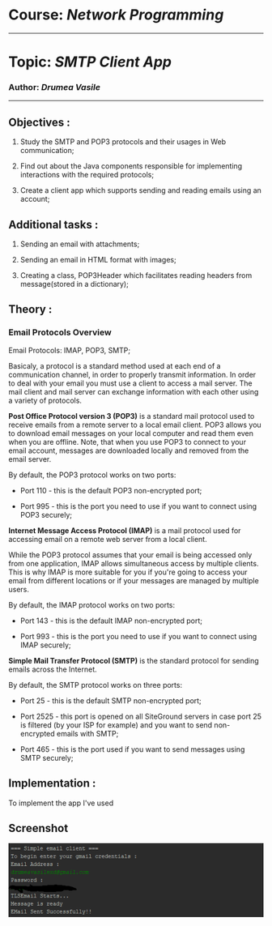 # Course: *Network Programming*
------
# Topic: *SMTP Client App*
### Author: *Drumea Vasile*
------
## Objectives :
1. Study the SMTP and POP3 protocols and their usages in Web communication;

2. Find out about the Java components responsible for implementing interactions with the required protocols;

3. Create a client app which supports sending and reading emails using an account;

## Additional tasks :
1. Sending an email with attachments;

2. Sending an email in HTML format with images;

3. Creating a class, POP3Header which facilitates reading headers from message(stored in a dictionary);

## Theory :

### Email Protocols Overview

Email Protocols: IMAP, POP3, SMTP;

Basicaly, a protocol is a standard method used at each end of a communication channel, in order to properly transmit information. In order to deal with your email you must use a client to access a mail server. The mail client and mail server can exchange information with each other using a variety of protocols.

**Post Office Protocol version 3 (POP3)** is a standard mail protocol used to receive emails from a remote server to a local email client. POP3 allows you to download email messages on your local computer and read them even when you are offline. Note, that when you use POP3 to connect to your email account, messages are downloaded locally and removed from the email server.

By default, the POP3 protocol works on two ports:

  * Port 110 - this is the default POP3 non-encrypted port;
  
  * Port 995 - this is the port you need to use if you want to connect using POP3 securely;

**Internet Message Access Protocol (IMAP)** is a mail protocol used for accessing email on a remote web server from a local client. 

While the POP3 protocol assumes that your email is being accessed only from one application, IMAP allows simultaneous access by multiple clients. This is why IMAP is more suitable for you if you're going to access your email from different locations or if your messages are managed by multiple users.

By default, the IMAP protocol works on two ports:

  * Port 143 - this is the default IMAP non-encrypted port;
  
  * Port 993 - this is the port you need to use if you want to connect using IMAP securely;

**Simple Mail Transfer Protocol (SMTP)** is the standard protocol for sending emails across the Internet.

By default, the SMTP protocol works on three ports:

  * Port 25 - this is the default SMTP non-encrypted port;
  
  * Port 2525 - this port is opened on all SiteGround servers in case port 25 is filtered (by your ISP for example) and you want to send non-encrypted emails with SMTP;
  
  * Port 465 - this is the port used if you want to send messages using SMTP securely;

## Implementation :

To implement the app I've used

## Screenshot

![](img/Capture1.PNG)
